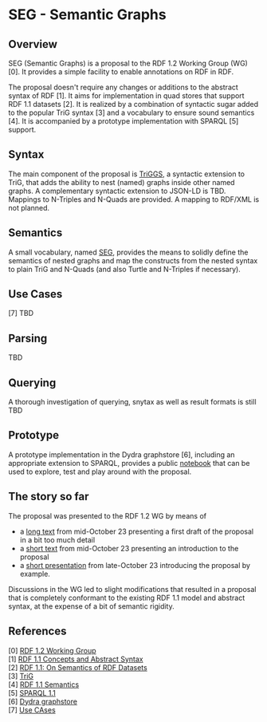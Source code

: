 # SEG - Semantic Graphs


## Overview
SEG (Semantic Graphs) is a proposal to the RDF 1.2 Working Group (WG) [0]. It provides a simple facility to enable annotations on RDF in RDF. 

The proposal doesn't require any changes or additions to the abstract syntax of RDF [1]. It aims for implementation in quad stores that support RDF 1.1 datasets [2]. It is realized by a combination of syntactic sugar added to the popular TriG syntax [3] and a vocabulary to ensure sound semantics [4]. It is accompanied by a prototype implementation with SPARQL [5] support.


## Syntax
The main component of the proposal is [TriGGS](https://github.com/rat10/seg/blob/main/TriGGS%20serialization.md), a syntactic extension to TriG, that adds the ability to nest (named) graphs inside other named graphs. A complementary syntactic extension to JSON-LD is TBD. Mappings to N-Triples and N-Quads are provided. A mapping to RDF/XML is not planned.


## Semantics
A small vocabulary, named [SEG](https://github.com/rat10/seg/blob/main/SEG%20vocabulary.md), provides the means to solidly define the semantics of nested graphs and map the constructs from the nested syntax to plain TriG and N-Quads (and also Turtle and N-Triples if necessary).


## Use Cases
[7] TBD

## Parsing
TBD

## Querying
A thorough investigation of querying, snytax as well as result formats is still TBD


## Prototype
A prototype implementation in the Dydra graphstore [6], including an appropriate extension to SPARQL, provides a public [notebook](https://observablehq.com/@datagenous/se-graph-workbook) that can be used to explore, test and play around with the proposal.


## The story so far
The proposal was presented to the RDF 1.2 WG by means of 
- a [long text](https://gist.github.com/rat10/eaa109ab56b4d77d29e3a826291f8e72) from mid-October 23 presenting a first draft of the proposal in a bit too much detail
- a [short text](https://lists.w3.org/Archives/Public/public-rdf-star-wg/2023Oct/0041.html) from mid-October 23 presenting an introduction to the proposal
- a [short presentation](https://lists.w3.org/Archives/Public/public-rdf-star-wg/2023Oct/0109.html) from late-October 23 introducing the proposal by example.
  
Discussions in the WG led to slight modifications that resulted in a proposal that is completely conformant to the existing RDF 1.1 model and abstract syntax, at the expense of a bit of semantic rigidity.



## References
[0] [RDF 1.2 Working Group](https://www.w3.org/groups/wg/rdf-star/)  
[1] [RDF 1.1 Concepts and Abstract Syntax](https://www.w3.org/TR/rdf11-concepts/)  
[2] [RDF 1.1: On Semantics of RDF Datasets](https://www.w3.org/TR/2014/NOTE-rdf11-datasets/)  
[3] [TriG](https://www.w3.org/TR/2014/REC-trig/)  
[4] [RDF 1.1 Semantics](https://www.w3.org/TR/rdf11-mt/)  
[5] [SPARQL 1.1](https://www.w3.org/TR/2013/REC-sparql11-overview/)  
[6] [Dydra graphstore](https://dydra.com/home)  
[7] [Use CAses](https://github.com/w3c/rdf-ucr/wiki)  
